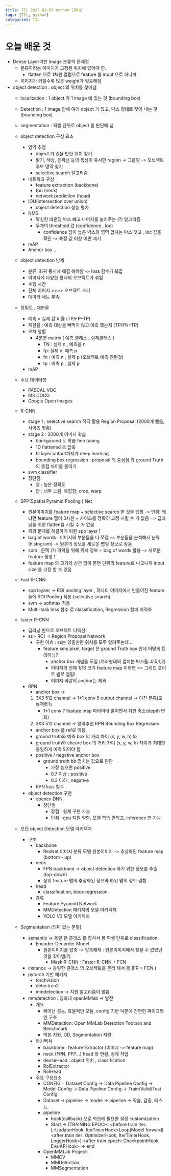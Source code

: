 ```yaml
---
title: TIL 2022-02-03 python 딥러닝
tags: [TIL, python]
categories: TIL
---
```


# 오늘 배운 것 

- Dense Layer기반 Image 분류의 문제점 
  - 분류하려는 이미지가 고정된 위치에 있어야 함.
    - flatten 으로 1차원 컬럼으로 feature 를 input 으로 하니까 
  - 이미지가 커질수록 많은 weight가 필요해짐 
- object detection : object 의 위치를 찾아냄 
  - localization :   1 object 가 1 image 에 있는 것 (bounding box)
  - Detection : 1 image 안에 여러 object 가 있고, 박스 형태로 찾아 내는 것 (bounding box)
  - segmentation : 픽셀 단위로 object 를 판단해 냄 
  - object detection 구성 요소 
    - 영역 추정 
      - object 가 있을 만한 위치 찾기
      - 밝기, 색상, 윤곽선 등의 특성이 유사한 region -> 그룹핑 -> 오브젝트 후보 영역 찾기 
      - selective search 알고리즘 
    - 네트워크 구성 
      - feature extraction (backbone)
      - fpn (neck)
      - network prediction (head)
    - IOU(intersection over union)
      - object detection 성능 평가 
    - NMS
      - 확실한 바운딩 박스 뺴고 나머지를 눌러주는 (?) 알고리즘 
      - 두개의 threshold 값 (confidence , Ioc)
        - confidence 값이 높은 박스와 영역 겹치는 박스 찾고 , Ioc 값을 확인 -> 특정 값 이상 이면 제거 
    - mAP
    - Anchor box ...
  - object detection 난제 
    - 분류, 회귀 동시에 해결 해야함  -> loss 함수가 복잡 
    - 이미지에 다양한 형태의 오브젝트가 섞임
    - 수행 시간 
    - 전체 이미지 >>>> 오브젝트 크기 
    - 데이터 세트 부족 
  - 정밀도 , 재현율 
    - 예측 = 실제 값 비율 (TP/FP+TP)
    - 재현율 : 예측 대상을 빼먹지 않고 예측 했는지 (TP/FN+TP)
    - 오차 행렬 
      - 4분면 matrix ( 예측 클래스 , 실제클래스 )
        - TN : 실제 n , 예측을 n
        - fp: 실제 n, 예측 p 
        - fn : 예측 n , 실제 p (오브젝트 예측 안된것)
        - tp : 예측 p , 실제 p
    - mAP
  - 주요 데이터셋 
    - PASCAL VOC
    - MS COCO
    - Google Open Images
  - R-CNN
    - stage 1 : selective search 적극 활용 Region Proposal (2000개 뽑음, 사이즈 맞춤)
    - stage 2 : 2000개 이미지 학습
        - background 도 학습 fine tuning
        - 1D flattened 로 압축
        - fc layer output까지가 deep learning
        - bounding box regression : proposal 의 중심점 과 ground Truth 의 중점 차이를 줄이기 
    - svm classifier 
    - 장단점: 
      - 장 : 높은 정확도 
      - 단 : 너무 느림, 복잡함, crop, warp
  - SPP(Spatial Pyramid Pooling ) Net
    - 원본이미지를 feature map + selective search 한 것을 맵핑  -> 안됨! 왜냐면 feature 맵이 3차원 + 사이즈를 정확히 고정 시킬 수 가 없음 => 딥러닝을 위한 flatten을 시킬 수 가 없음
    - 위의 문제를 해결하기 위한 spp layer ! 
    - bag of words : 이미지의 부분들을 다 쪼갬 -> 부분들을 분석해서 분류 (histogram) -> 원본의 정보를 새로운 맵핑 정보로 삼음 
    - spm : 문맥 (?) 파악을 위해 위치 정보 + bag of words 활용 -> 새로운 feature 생성 ! 
    - feature map 의 크기와 상관 없이 분면 단위의 feature로 나오니까 input size 를 고정 할 수 있음 
  - Fast R-CNN 
    - spp layaer -> ROI pooling layer , 하나의 이미지에서 만들어진 feature 들에 ROI Pooling 적용 (selective search) 
    - svm -> softmax 적용 
    - Multi-task loss 함수 로 classification, Regression 함께 최적화
  - faster R-CNN
    - 딥러닝 만으로 오브젝트 디텍션! 
    - ss - ROI -> Region Proposal Network 
      - 구현 이슈  : ss는 있을만한 위치를 모두 알려주는데 ..
        - feature sms pixel, target 은 ground Truth box 인데 어떻게 트레이닝? 
          - anchor box 개념을 도입 (여러형태의 겹치는 박스들..0.5,1,2)
          - 이미지의 전체 1/16 크기 feature map 이라면 => 그리드 포이트 별로 맵핑!
          - 이미지 바깥의 anchor는 제외 
    - RPN
      - anchor box -> 
      1. 3X3 512 channel -> 1*1 conv 9 output channel -> 이진 분류(오브젝트?)
         - 1*1 conv ? feature map 파라미터 줄이면서 차원 축소(depth 변화)
      2. 3X3 512 channel -> 영역추천 RPN Bounding Box Regression 
        - anchor box 를 ref로 이용, 
        - ground truth와 예측 box 의 거리 차이 (x, y, w, h)  와 
        - ground truth와 ahcore box 의 거리 차이 (x, y, w, h) 차이가 최대한 동일하게 예측 되어야 함
        - positive / negative anchor box 
          - ground truth bb 겹치는 값으로 판단 
            - 가장 높으면 positive
            - 0.7 이상 : positive
            - 0.3 이하 : negative 
        - RPN loss 함수 
    - object detection 구현 
      - opencv DNN 
        - 장단점 
          - 장점 : 쉽게 구현 가능 
          - 단점 : gpu 지원 약함, 모델 학습 안되고, inference 만 가능 
  - 모던 object Detection 모델 아키텍쳐 
    - 구조 
      - backbone
        - ResNet 이미지 분류 모델 원본이미지 -> 추상화된 feature map (bottom - up)
      - neck 
        - FPN backbone -> object detection 하기 위한 정보를 추출 (top-down)
        - 상위 feature 맵의 추상화된 정보와 하위 맵의 정보 결합 
      - head 
        - classification, bbox regression
      - 종류
        - Feature Pyramid Network
        - MMDetection 패키지의 모델 아키텍처
        - YOLO V3 모델 아키텍처
      
  - Segmentation (의미 있는 분할)
    - semantic -> 동일 한 클래스 를 합쳐서 봄 픽셀 단위로 classification 
      - Encoder-Decorder Model
          - 원본이미지를 압축 -> 압축해제 : 원본이미지에서 찾을 수 없었던 것을 찾아냄(?)
            - Mask R-CNN : Faster R-CNN + FCN
    - instance -> 동일한 클래스 의 오브젝트를 분리 해서 봄 (FR + FCN )
    - pytorch 기반 패키지 
      - torchvision 
      - detectron2 
      - mmdetection -> 지원 알고리즘이 많음
    - mmdetection : 칭화대 openMMlab -> 발전 
      - 개요 
        - 뛰어난 성능, 효율적인 모듈, config 기반 덕분에 간편한 파이프라인 구축 
        - MMDetection: Open MMLab Detection Toolbox and Benchmark
        - 백본 지원, OD, Segmentation 지원 
      - 아키텍쳐 
        - backbone : feature Extractor (이미지 -> feature map)
        - neck (FPN, PFP...) head 와 연결, 정제 작업
        - denseHead : object 위치 , classification
        - RoIExtractor 
        - RoIHead
      - 주요 구성요소 
        - CONFIG = Dataset Config -> Data Pipeline Config -> Model Config -> Data Pipeline Config -> Train/Valid/Test Config
        - Dataset -> pipleine -> model -> pipeline -> 학습, 검증, 테스트 
        - pipeline 
          - hook(callback) 으로 학습에 필요한 설정 customization
          - Start -> <before train epoch: DistSamplerHook>(TRAINING EPOCH: <before train iter: LrUpdaterHook, IterTimerHook>Loop(Model forward) <after train iter: OptimizerHook, IterTimerHook, LoggerHook>) <after train epoch: CheckpointHook, EvalAPHook> -> end
        - OpenMMLab Project: 
          - MMCV
          - MMDetection, 
          - MMSegmentation